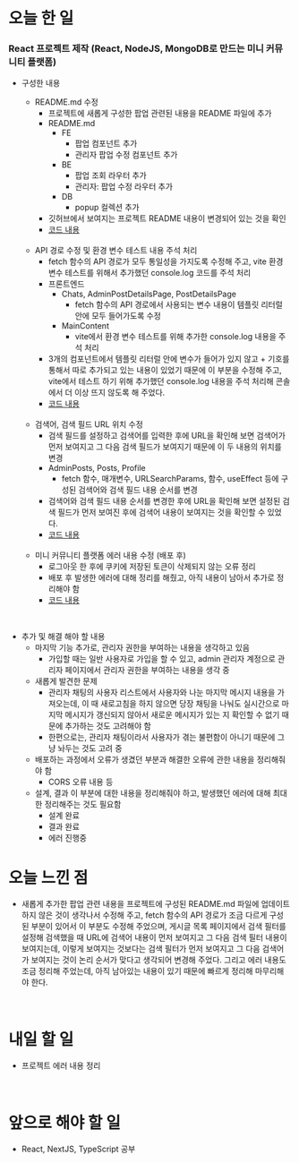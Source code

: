 # 오늘 한 일

### React 프로젝트 제작 (React, NodeJS, MongoDB로 만드는 미니 커뮤니티 플랫폼)

- 구성한 내용

  - README.md 수정
    - 프로젝트에 새롭게 구성한 팝업 관련된 내용을 README 파일에 추가
    - README.md
      - FE
        - 팝업 컴포넌트 추가
        - 관리자 팝업 수정 컴포넌트 추가
      - BE
        - 팝업 조회 라우터 추가
        - 관리자: 팝업 수정 라우터 추가
      - DB
        - popup 컬렉션 추가
    - 깃허브에서 보여지는 프로젝트 README 내용이 변경되어 있는 것을 확인
    - [코드 내용](https://github.com/jeongsangtae/mini-community-platform/commit/6c4ddf2f570fddd03f6838e3bc1aa7d94394c745)

  <br />

  - API 경로 수정 및 환경 변수 테스트 내용 주석 처리
    - fetch 함수의 API 경로가 모두 통일성을 가지도록 수정해 주고, vite 환경 변수 테스트를 위해서 추가했던 console.log 코드를 주석 처리
    - 프론트엔드
      - Chats, AdminPostDetailsPage, PostDetailsPage
        - fetch 함수의 API 경로에서 사용되는 변수 내용이 템플릿 리터럴 안에 모두 들어가도록 수정
      - MainContent
        - vite에서 환경 변수 테스트를 위해 추가한 console.log 내용을 주석 처리
    - 3개의 컴포넌트에서 템플릿 리터럴 안에 변수가 들어가 있지 않고 + 기호를 통해서 따로 추가되고 있는 내용이 있었기 때문에 이 부분을 수정해 주고, vite에서 테스트 하기 위해 추가했던 console.log 내용을 주석 처리해 콘솔에서 더 이상 뜨지 않도록 해 주었다.
    - [코드 내용](https://github.com/jeongsangtae/mini-community-platform/commit/7701b8d2a53bcaa8e7534e5331621208b5233186)

  <br />

  - 검색어, 검색 필드 URL 위치 수정
    - 검색 필드를 설정하고 검색어를 입력한 후에 URL을 확인해 보면 검색어가 먼저 보여지고 그 다음 검색 필드가 보여지기 때문에 이 두 내용의 위치를 변경
    - AdminPosts, Posts, Profile
      - fetch 함수, 매개변수, URLSearchParams, 함수, useEffect 등에 구성된 검색어와 검색 필드 내용 순서를 변경
    - 검색어와 검색 필드 내용 순서를 변경한 후에 URL을 확인해 보면 설정된 검색 필드가 먼저 보여진 후에 검색어 내용이 보여지는 것을 확인할 수 있었다.
    - [코드 내용](https://github.com/jeongsangtae/mini-community-platform/commit/c6de5608fa3317ce490e6220b7d4b0e83d44b613)

  <br />

  - 미니 커뮤니티 플랫폼 에러 내용 수정 (배포 후)
    - 로그아웃 한 후에 쿠키에 저장된 토큰이 삭제되지 않는 오류 정리
    - 배포 후 발생한 에러에 대해 정리를 해줬고, 아직 내용이 남아서 추가로 정리해야 함
    - [코드 내용](https://github.com/jeongsangtae/TIL/commit/aae3a10e789991e3b4c132cd6e8d23f13d08407b)

<br />

- 추가 및 해결 해야 할 내용
  - 마지막 기능 추가로, 관리자 권한을 부여하는 내용을 생각하고 있음
    - 가입할 때는 일반 사용자로 가입을 할 수 있고, admin 관리자 계정으로 관리자 페이지에서 관리자 권한을 부여하는 내용을 생각 중
  - 새롭게 발견한 문제
    - 관리자 채팅의 사용자 리스트에서 사용자와 나눈 마지막 메시지 내용을 가져오는데, 이 때 새로고침을 하지 않으면 당장 채팅을 나눠도 실시간으로 마지막 메시지가 갱신되지 않아서 새로운 메시지가 있는 지 확인할 수 없기 때문에 추가하는 것도 고려해야 함
    - 한편으로는, 관리자 채팅이라서 사용자가 겪는 불편함이 아니기 때문에 그냥 놔두는 것도 고려 중
  - 배포하는 과정에서 오류가 생겼던 부분과 해결한 오류에 관한 내용을 정리해줘야 함
    - CORS 오류 내용 등
  - 설계, 결과 이 부분에 대한 내용을 정리해줘야 하고, 발생했던 에러에 대해 최대한 정리해주는 것도 필요함
    - 설계 완료
    - 결과 완료
    - 에러 진행중

# 오늘 느낀 점

- 새롭게 추가한 팝업 관련 내용을 프로젝트에 구성된 README.md 파일에 업데이트 하지 않은 것이 생각나서 수정해 주고, fetch 함수의 API 경로가 조금 다르게 구성된 부분이 있어서 이 부분도 수정해 주었으며, 게시글 목록 페이지에서 검색 필터를 설정해 검색했을 때 URL에 검색어 내용이 먼저 보여지고 그 다음 검색 필터 내용이 보여지는데, 이렇게 보여지는 것보다는 검색 필터가 먼저 보여지고 그 다음 검색어가 보여지는 것이 논리 순서가 맞다고 생각되어 변경해 주었다. 그리고 에러 내용도 조금 정리해 주었는데, 아직 남아있는 내용이 있기 때문에 빠르게 정리해 마무리해야 한다.

<br />

# 내일 할 일

- 프로젝트 에러 내용 정리

<br />

# 앞으로 해야 할 일

- React, NextJS, TypeScript 공부
